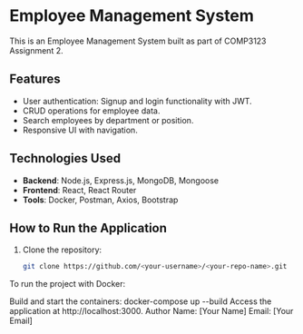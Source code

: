 # Employee Management System

This is an Employee Management System built as part of COMP3123 Assignment 2.

## Features
- User authentication: Signup and login functionality with JWT.
- CRUD operations for employee data.
- Search employees by department or position.
- Responsive UI with navigation.

## Technologies Used
- **Backend**: Node.js, Express.js, MongoDB, Mongoose
- **Frontend**: React, React Router
- **Tools**: Docker, Postman, Axios, Bootstrap

## How to Run the Application
1. Clone the repository:
   ```bash
   git clone https://github.com/<your-username>/<your-repo-name>.git


To run the project with Docker:

Build and start the containers:
docker-compose up --build
Access the application at http://localhost:3000.
Author
Name: [Your Name]
Email: [Your Email]